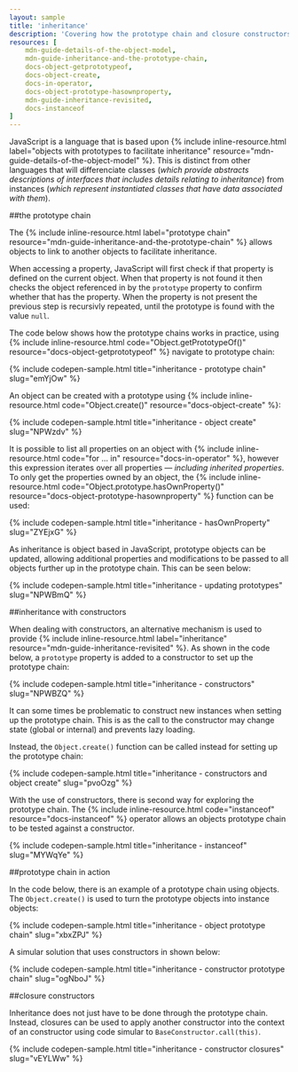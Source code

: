 ```yaml
---
layout: sample
title: 'inheritance'
description: 'Covering how the prototype chain and closure constructors enable inheritance.'
resources: [
    mdn-guide-details-of-the-object-model,
    mdn-guide-inheritance-and-the-prototype-chain,
    docs-object-getprototypeof,
    docs-object-create,
    docs-in-operator,
    docs-object-prototype-hasownproperty,
    mdn-guide-inheritance-revisited,
    docs-instanceof
]
---
```


JavaScript is a language that is based upon 
{% include inline-resource.html label="objects with prototypes to facilitate inheritance" resource="mdn-guide-details-of-the-object-model" %}.
This is distinct from other languages that will
differenciate classes (_which provide abstracts descriptions of interfaces that
includes details relating to inheritance_) from instances
(_which represent instantiated classes that have data associated with them_).

##the prototype chain

The {% include inline-resource.html label="prototype chain" resource="mdn-guide-inheritance-and-the-prototype-chain" %}
allows objects to link to another objects to facilitate inheritance.

When accessing a property, JavaScript will first check if that property is defined
on the current object. When that property is not found it then checks the object
referenced in by the `prototype` property to confirm whether that has the property.
When the property is not present the previous step is recursivly repeated, until
the prototype is found with the value `null`.

The code below shows how the prototype chains works in practice, using
{% include inline-resource.html code="Object.getPrototypeOf()" resource="docs-object-getprototypeof" %}
navigate to prototype chain:

{% include codepen-sample.html title="inheritance - prototype chain" slug="emYjOw" %}

An object can be created with a prototype using
{% include inline-resource.html code="Object.create()" resource="docs-object-create" %}:

{% include codepen-sample.html title="inheritance - object create" slug="NPWzdv" %}

It is possible to list all properties on an object with 
{% include inline-resource.html code="for ... in" resource="docs-in-operator" %}, however
this expression iterates over all properties &mdash; _including inherited properties_.
To only get the properties owned by an object, the
{% include inline-resource.html code="Object.prototype.hasOwnProperty()" resource="docs-object-prototype-hasownproperty" %} function can be used:


{% include codepen-sample.html title="inheritance - hasOwnProperty" slug="ZYEjxG" %}

As inheritance is object based in JavaScript, prototype objects can be updated, allowing
additional properties and modifications to be passed to  all objects further up
in the prototype chain.  This can be seen below:

{% include codepen-sample.html title="inheritance - updating prototypes" slug="NPWBmQ" %}


##inheritance with constructors

When dealing with constructors, an alternative mechanism is used to provide
{% include inline-resource.html label="inheritance" resource="mdn-guide-inheritance-revisited" %}.
As shown in the code below, a `prototype` property is added to a constructor to
set up the prototype chain:

{% include codepen-sample.html title="inheritance - constructors" slug="NPWBZQ" %}

It can some times be problematic to construct new instances when setting up the prototype chain.
This is as the call to the constructor may change state (global or internal) and prevents lazy loading.

Instead, the `Object.create()` function can be called instead for setting up the prototype chain:

{% include codepen-sample.html title="inheritance - constructors and object create" slug="pvoOzg" %}

With the use of constructors, there is second way for exploring the prototype chain. The
{% include inline-resource.html code="instanceof" resource="docs-instanceof" %} operator allows
an objects prototype chain to be tested against a constructor.

{% include codepen-sample.html title="inheritance - instanceof" slug="MYWqYe" %}


##prototype chain in action

In the code below, there is an example of a prototype chain using objects.  The
`Object.create()` is used to turn the prototype objects into instance objects:

{% include codepen-sample.html title="inheritance - object prototype chain" slug="xbxZPJ" %}

A simular solution that uses constructors in shown below:

{% include codepen-sample.html title="inheritance - constructor prototype chain" slug="ogNboJ" %}


##closure constructors

Inheritance does not just have to be done through the prototype chain.
Instead, closures can be used to apply another constructor into the context
of an constructor using code simular to `BaseConstructor.call(this)`.

{% include codepen-sample.html title="inheritance - constructor closures" slug="vEYLWw" %}
